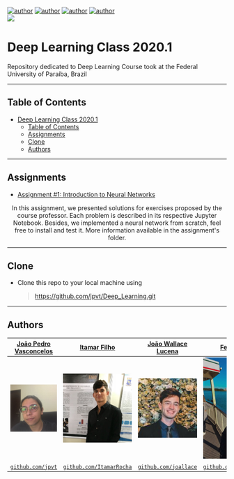 [![author](https://img.shields.io/badge/author-felipehonorato1-purple.svg)](https://github.com/felipehonorato1)
[![author](https://img.shields.io/badge/author-ItamarRocha-black.svg)](https://github.com/ItamarRocha) 
[![author](https://img.shields.io/badge/author-joallace-blue.svg)](https://github.com/joallace) 
[![author](https://img.shields.io/badge/author-jpvt-yellow.svg)](https://github.com/jpvt)  
[![](https://img.shields.io/badge/python-3.7+-cyan.svg)](https://www.python.org/downloads/release/python-365/)

# Deep Learning Class 2020.1

Repository dedicated to Deep Learning Course took at the Federal University of Paraíba, Brazil

---

## Table of Contents
- [Deep Learning Class 2020.1](#deep-learning-class-20201)
  - [Table of Contents](#table-of-contents)
  - [Assignments](#assignments)
  - [Clone](#clone)
  - [Authors](#authors)

---

## Assignments

*  [Assignment #1: Introduction to Neural Networks](https://github.com/jpvt/Deep_Learning/tree/main/Assignment_1)

<p align="center">
In this assignment, we presented solutions for exercises proposed by the course professor. Each problem is described in its respective Jupyter Notebook. Besides, we implemented a neural network from scratch, feel free to install and test it.
More information available in the assignment's folder.
</p>

---

## Clone

- Clone this repo to your local machine using
    > https://github.com/jpvt/Deep_Learning.git

---
## Authors

|<a href="https://www.linkedin.com/in/jpvt/" target="_blank">**João Pedro Vasconcelos**</a> | <a href="https://linkedin.com/in/itamarrocha" target="_blank">**Itamar Filho**</a>      |<a href="https://www.linkedin.com/in/jo%C3%A3o-wallace-b821bb1b0/" target="_blank">**João Wallace Lucena**</a> | <a href="https://www.linkedin.com/in/felipehonoratodesousa/" target="_blank">**Felipe Honorato**</a>      |
|:-----------------------------------------------------------------------------------------:|:---------------------------------------------------------------------------------------:|:-----------------------------------------------------------------------------------------:|:---------------------------------------------------------------------------------------:| 
|                   <img src="imgs/jp.png" width="200px"> </img>                            |               <img src="imgs/itamar.png" width="200px"> </img>                          |                   <img src="imgs/wallace.png" width="200px"> </img>                            |               <img src="imgs/felipe.png" width="200px"> </img>                          |
|               <a href="http://github.com/jpvt" target="_blank">`github.com/jpvt`</a>      |  <a href="https://github.com/ItamarRocha" target="_blank">`github.com/ItamarRocha`</a>  |               <a href="http://github.com/joallace" target="_blank">`github.com/joallace`</a>      |  <a href="https://github.com/Felipehonorato1" target="_blank">`github.com/Felipehonorato1`</a>  |
